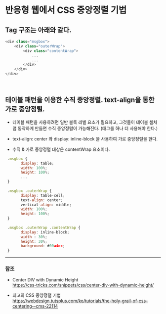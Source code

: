 # 반응형 웹에서 CSS 중앙정렬 기법

## Tag 구조는 아래와 같다.

```js
<div class="msgbox">
    <div class="outerWrap">
        <div class="contentWrap">
            ...
            ...
        </div>
    </div>
</div>
```
<br>

## 테이블 패턴을 이용한 수직 중앙정렬. text-align을 통한 가로 중앙정렬.

* 테이블 패턴을 사용하려면 일반 블록 레벨 요소가 필요하고, 그것들이 테이블 셀처럼 동작하게 만들면 수직 중앙정렬이 가능해진다. (태그를 하나 더 사용해야 한다.)

* text-align: center 와 display: inline-block 을 사용하여 가로 중앙정렬을 한다.

* 수직 & 가로 중앙정렬 대상은 contentWrap 요소이다.

```js
 .msgbox {
       display: table;
       width: 100%;
       height: 100%;
       ...
 }
 
 .msgbox .outerWrap {
       display: table-cell;
       text-align: center;
       vertical-align: middle;
       width: 100%;
       height: 100%;
 }
 
 .msgbox .outerWrap .contentWrap {
       display: inline-block;
       width : 30%;
       height: 30%;
       background: #00a4ec;
 }
```
         
***    
         
### 참조

* Center DIV with Dynamic Height<br>
   <https://css-tricks.com/snippets/css/center-div-with-dynamic-height/>

* 최고의 CSS 중앙정렬 기법<br>
   <https://webdesign.tutsplus.com/ko/tutorials/the-holy-grail-of-css-centering--cms-22114>